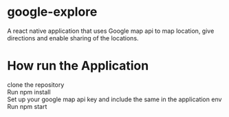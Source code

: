 # google-explore
A react native application that uses Google map api to map location, give directions and enable sharing of the locations.
# How run the Application
clone the repository <br>
Run npm install  
Set up your google map api key and include the same in the application env  
Run npm start 
